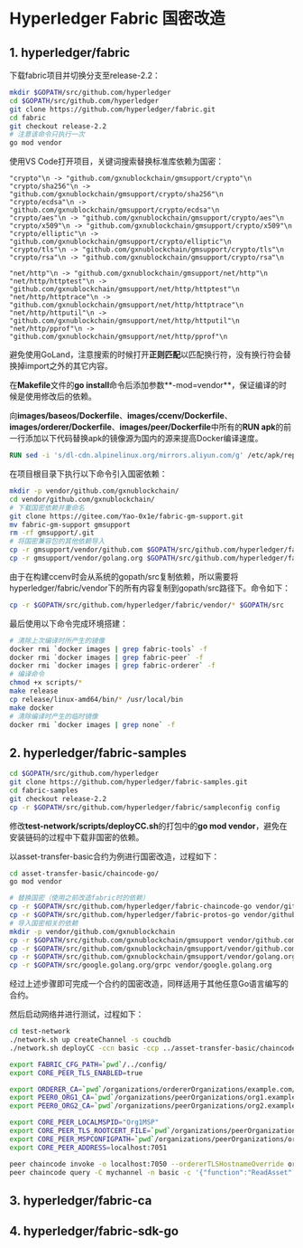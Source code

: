 # Hyperledger Fabric 国密改造

## 1. hyperledger/fabric

下载fabric项目并切换分支至release-2.2：

```bash
mkdir $GOPATH/src/github.com/hyperledger
cd $GOPATH/src/github.com/hyperledger
git clone https://github.com/hyperledger/fabric.git
cd fabric
git checkout release-2.2
# 注意该命令只执行一次
go mod vendor
```

使用VS Code打开项目，关键词搜索替换标准库依赖为国密：

```
"crypto"\n -> "github.com/gxnublockchain/gmsupport/crypto"\n
"crypto/sha256"\n -> "github.com/gxnublockchain/gmsupport/crypto/sha256"\n
"crypto/ecdsa"\n -> "github.com/gxnublockchain/gmsupport/crypto/ecdsa"\n
"crypto/aes"\n -> "github.com/gxnublockchain/gmsupport/crypto/aes"\n
"crypto/x509"\n -> "github.com/gxnublockchain/gmsupport/crypto/x509"\n
"crypto/elliptic"\n -> "github.com/gxnublockchain/gmsupport/crypto/elliptic"\n
"crypto/tls"\n -> "github.com/gxnublockchain/gmsupport/crypto/tls"\n
"crypto/rsa"\n -> "github.com/gxnublockchain/gmsupport/crypto/rsa"\n

"net/http"\n -> "github.com/gxnublockchain/gmsupport/net/http"\n
"net/http/httptest"\n -> "github.com/gxnublockchain/gmsupport/net/http/httptest"\n
"net/http/httptrace"\n -> "github.com/gxnublockchain/gmsupport/net/http/httptrace"\n
"net/http/httputil"\n -> "github.com/gxnublockchain/gmsupport/net/http/httputil"\n
"net/http/pprof"\n -> "github.com/gxnublockchain/gmsupport/net/http/pprof"\n
```

避免使用GoLand，注意搜索的时候打开**正则匹配**以匹配换行符，没有换行符会替换掉import之外的其它内容。

在**Makefile**文件的**go install**命令后添加参数**-mod=vendor**，保证编译的时候是使用修改后的依赖。

向**images/baseos/Dockerfile**、**images/ccenv/Dockerfile**、**images/orderer/Dockerfile**、**images/peer/Dockerfile**中所有的**RUN apk**的前一行添加以下代码替换apk的镜像源为国内的源来提高Docker编译速度。

```dockerfile
RUN sed -i 's/dl-cdn.alpinelinux.org/mirrors.aliyun.com/g' /etc/apk/repositories
```

在项目根目录下执行以下命令引入国密依赖：

```bash
mkdir -p vendor/github.com/gxnublockchain/
cd vendor/github.com/gxnublockchain/
# 下载国密依赖并重命名
git clone https://gitee.com/Yao-0x1e/fabric-gm-support.git
mv fabric-gm-support gmsupport
rm -rf gmsupport/.git
# 将国密兼容包的其他依赖导入
cp -r gmsupport/vendor/github.com $GOPATH/src/github.com/hyperledger/fabric/vendor
cp -r gmsupport/vendor/golang.org $GOPATH/src/github.com/hyperledger/fabric/vendor
```

由于在构建ccenv时会从系统的gopath/src复制依赖，所以需要将hyperledger/fabric/vendor下的所有内容复制到gopath/src路径下。命令如下：

```bash
cp -r $GOPATH/src/github.com/hyperledger/fabric/vendor/* $GOPATH/src
```

最后使用以下命令完成环境搭建：

```bash
# 清除上次编译时所产生的镜像
docker rmi `docker images | grep fabric-tools` -f
docker rmi `docker images | grep fabric-peer` -f
docker rmi `docker images | grep fabric-orderer` -f
# 编译命令
chmod +x scripts/*
make release
cp release/linux-amd64/bin/* /usr/local/bin
make docker
# 清除编译时产生的临时镜像
docker rmi `docker images | grep none` -f
```



## 2. hyperledger/fabric-samples

```bash
cd $GOPATH/src/github.com/hyperledger
git clone https://github.com/hyperledger/fabric-samples.git
cd fabric-samples
git checkout release-2.2
cp -r $GOPATH/src/github.com/hyperledger/fabric/sampleconfig config
```

修改**test-network/scripts/deployCC.sh**的打包中的**go mod vendor**，避免在安装链码的过程中下载非国密的依赖。

以asset-transfer-basic合约为例进行国密改造，过程如下：

```bash
cd asset-transfer-basic/chaincode-go/
go mod vendor

# 替换国密（使用之前改造fabric时的依赖）
cp -r $GOPATH/src/github.com/hyperledger/fabric-chaincode-go vendor/github.com/hyperledger
cp -r $GOPATH/src/github.com/hyperledger/fabric-protos-go vendor/github.com/hyperledger
# 导入国密相关的依赖
mkdir -p vendor/github.com/gxnublockchain
cp -r $GOPATH/src/github.com/gxnublockchain/gmsupport vendor/github.com/gxnublockchain/
cp -r $GOPATH/src/github.com/gxnublockchain/gmsupport/vendor/github.com/* vendor/github.com
cp -r $GOPATH/src/github.com/gxnublockchain/gmsupport/vendor/golang.org/* vendor/golang.org
cp -r $GOPATH/src/google.golang.org/grpc vendor/google.golang.org
```

经过上述步骤即可完成一个合约的国密改造，同样适用于其他任意Go语言编写的合约。

然后启动网络并进行测试，过程如下：

```bash
cd test-network
./network.sh up createChannel -s couchdb
./network.sh deployCC -ccn basic -ccp ../asset-transfer-basic/chaincode-go -ccl go

export FABRIC_CFG_PATH=`pwd`/../config/
export CORE_PEER_TLS_ENABLED=true

export ORDERER_CA=`pwd`/organizations/ordererOrganizations/example.com/orderers/orderer.example.com/msp/tlscacerts/tlsca.example.com-cert.pem
export PEER0_ORG1_CA=`pwd`/organizations/peerOrganizations/org1.example.com/peers/peer0.org1.example.com/tls/ca.crt
export PEER0_ORG2_CA=`pwd`/organizations/peerOrganizations/org2.example.com/peers/peer0.org2.example.com/tls/ca.crt

export CORE_PEER_LOCALMSPID="Org1MSP"
export CORE_PEER_TLS_ROOTCERT_FILE=`pwd`/organizations/peerOrganizations/org1.example.com/peers/peer0.org1.example.com/tls/ca.crt
export CORE_PEER_MSPCONFIGPATH=`pwd`/organizations/peerOrganizations/org1.example.com/users/Admin@org1.example.com/msp
export CORE_PEER_ADDRESS=localhost:7051

peer chaincode invoke -o localhost:7050 --ordererTLSHostnameOverride orderer.example.com --tls --cafile $ORDERER_CA -C mychannel -n basic --peerAddresses localhost:7051 --tlsRootCertFiles $PEER0_ORG1_CA --peerAddresses localhost:9051 --tlsRootCertFiles $PEER0_ORG2_CA -c '{"function":"InitLedger","Args":[]}'
peer chaincode query -C mychannel -n basic -c '{"function":"ReadAsset","Args":["asset1"]}'
```



## 3. hyperledger/fabric-ca

## 4. hyperledger/fabric-sdk-go